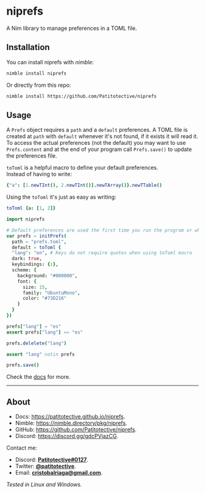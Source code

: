 # niprefs
A Nim library to manage preferences in a TOML file.

## Installation
You can install niprefs with _nimble_:
```sh
nimble install niprefs
```
Or directly from this repo:
```sh
nimble install https://github.com/Patitotective/niprefs
```

## Usage
A `Prefs` object requires a `path` and a `default` preferences. A TOML file is created at `path` with `default` whenever it's not found, if it exists it will read it.  
To access the actual preferences (not the default) you may want to use `Prefs.content` and at the end of your program call `Prefs.save()` to update the preferences file.

`toToml` is a helpful macro to define your default preferences.  
Instead of having to write:
```nim
{"a": [1.newTInt(), 2.newTInt()].newTArray()}.newTTable()
```
Using the `toToml` it's just as easy as writing:
```nim
toToml {a: [1, 2]}
```

```nim
import niprefs

# Default preferences are used the first time you run the program or whenever the file gets deleted.
var prefs = initPrefs(
  path = "prefs.toml", 
  default = toToml {
  "lang": "en", # Keys do not require quotes when using toToml macro
  dark: true,
  keybindings: {:},
  scheme: {
    background: "#000000",
    font: {
      size: 15,
      family: "UbuntuMono",
      color: "#73D216"
    }
  }
})

prefs["lang"] = "es"
assert prefs["lang"] == "es"

prefs.delelete("lang")

assert "lang" notin prefs

prefs.save()
```

Check the [docs](https://patitotective.github.io/niprefs) for more.

***

## About
- Docs: https://patitotective.github.io/niprefs.
- Nimble: https://nimble.directory/pkg/niprefs.
- GitHub: https://github.com/Patitotective/niprefs.
- Discord: https://discord.gg/gdcPVjazCG.

Contact me:
- Discord: [**Patitotective#0127**](https://discord.com/users/762008715162419261).
- Twitter: [**@patitotective**](https://twitter.com/patitotective).
- Email: **cristobalriaga@gmail.com**.

_Tested in Linux and Windows._  
